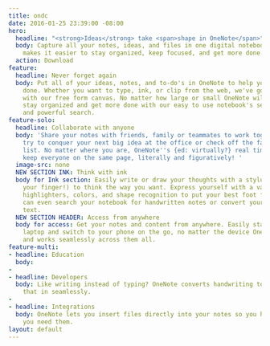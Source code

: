 ```yaml
---
title: ondc
date: 2016-01-25 23:39:00 -08:00
hero:
  headline: "<strong>Ideas</strong> take <span>shape in OneNote</span>"
  body: Capture all your notes, ideas, and files in one digital notebook. OneNote
    makes it easier to stay organized, keep focused, and get more done.
  action: Download
feature:
  headline: Never forget again
  body: Put all of your ideas, notes, and to-do's in OneNote to help you get more
    done. Whether you want to type, ink, or clip from the web, we've got you covered
    with our free form canvas. No matter how large or small OneNote will help you
    stay organized and get more done with our easy to use notebook's sections, pages,
    and powerful search.
feature-solo:
  headline: Collaborate with anyone
  body: 'Share your notes with friends, family or teammates to work together as you
    try to conquer your next big idea at the office or check off the family shopping
    list. No matter where you are, OneNote''s {ed: virtually?} real time sync will
    keep everyone on the same page, literally and figuratively! '
  image-src: none
  NEW SECTION INK: Think with ink
  body for Ink section: Easily write or draw your thoughts with a stylus (or even
    your finger!) to think the way you want. Express yourself with a variety of pens,
    highlighters, colors, and shape recognition to put your best foot forwards. You
    can even search your notebook for handwritten notes or convert your ink into typed
    text.
  NEW SECTION HEADER: Access from anywhere
  body for access: Get your notes and content from anywhere. Easily start on your
    laptop and switch to your phone on the go, no matter the device OneNote is free
    and works seamlessly across them all.
feature-multi:
- headline: Education
  body: 
- 
- headline: Developers
  body: Like writing instead of typing? OneNote converts handwriting to text. View
    that in seamlessly.
- 
- headline: Integrations
  body: OneNote lets you insert files directly into your notes so you have them when
    you need them.
layout: default
---
```


<!-- Enter Code here you want on your page... -->

